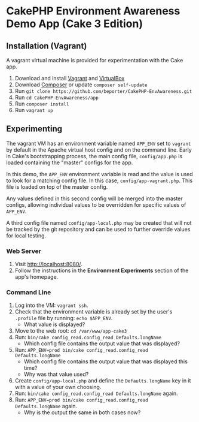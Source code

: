# CakePHP Environment Awareness Demo App (Cake 3 Edition)


## Installation (Vagrant)

A vagrant virtual machine is provided for experimentation with the Cake app.

1. Download and install [Vagrant](https://www.vagrantup.com/) and [VirtualBox](https://www.virtualbox.org/)
1. Download [Composer](http://getcomposer.org/doc/00-intro.md) or update `composer self-update`
1. Run `git clone https://github.com/beporter/CakePHP-EnvAwareness.git`
1. Run `cd CakePHP-EnvAwareness/app`
1. Run `composer install`
1. Run `vagrant up`


## Experimenting

The vagrant VM has an environment variable named `APP_ENV` set to `vagrant` by default in the Apache virtual host config and on the command line. Early in Cake's bootstrapping process, the main config file, `config/app.php` is loaded containing the "master" configs for the app.

In this demo, the `APP_ENV` environment variable is read and the value is used to look for a matching config file. In this case, `config/app-vagrant.php`. This file is loaded on top of the master config.

Any values defined in this second config will be merged into the master configs, allowing individual values to be overridden for specific values of `APP_ENV`.

A third config file named `config/app-local.php` may be created that will not be tracked by the git repository and can be used to further override values for local testing.


### Web Server

1. Visit [http://localhost:8080/](http://localhost:8080/).
1. Follow the instructions in the **Environment Experiments** section of the app's homepage.


### Command Line

1. Log into the VM: `vagrant ssh`.
1. Check that the environment variable is already set by the user's `.profile` file by running: `echo $APP_ENV`.
	* What value is displayed?
1. Move to the web root: `cd /var/www/app-cake3`
1. Run: `bin/cake config_read.config_read Defaults.longName`
	* Which config file contains the output value that was displayed?
1. Run: `APP_ENV=prod bin/cake config_read.config_read Defaults.longName`
	* Which config file contains the output value that was displayed this time?
	* Why was that value used?
1. Create `config/app-local.php` and define the `Defaults.longName` key in it with a value of your own choosing.
1. Run: `bin/cake config_read.config_read Defaults.longName` again.
1. Run: `APP_ENV=prod bin/cake config_read.config_read Defaults.longName` again.
	* Why is the output the same in both cases now?

